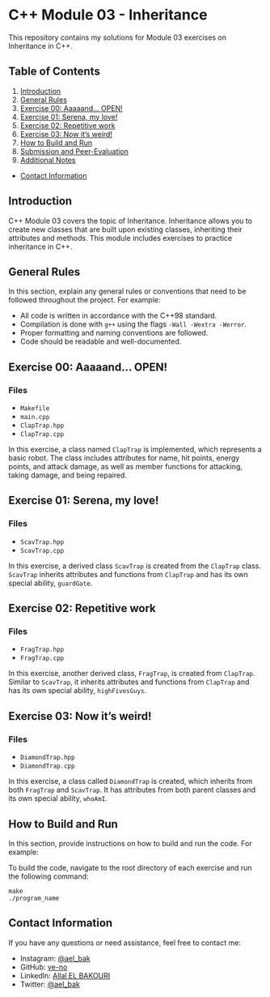 # C++ Module 03 - Inheritance

This repository contains my solutions for Module 03 exercises on Inheritance in C++.

## Table of Contents

1. [Introduction](#introduction)
2. [General Rules](#general-rules)
3. [Exercise 00: Aaaaand... OPEN!](#exercise-00-aaaaand-open)
4. [Exercise 01: Serena, my love!](#exercise-01-serena-my-love)
5. [Exercise 02: Repetitive work](#exercise-02-repetitive-work)
6. [Exercise 03: Now it’s weird!](#exercise-03-now-its-weird)
7. [How to Build and Run](#how-to-build-and-run)
8. [Submission and Peer-Evaluation](#submission-and-peer-evaluation)
9. [Additional Notes](#additional-notes)
- [Contact Information](#contact-information)

## Introduction

C++ Module 03 covers the topic of Inheritance. Inheritance allows you to create new classes that are built upon existing classes, inheriting their attributes and methods. This module includes exercises to practice inheritance in C++.

## General Rules

In this section, explain any general rules or conventions that need to be followed throughout the project. For example:

- All code is written in accordance with the C++98 standard.
- Compilation is done with `g++` using the flags `-Wall -Wextra -Werror`.
- Proper formatting and naming conventions are followed.
- Code should be readable and well-documented.

## Exercise 00: Aaaaand... OPEN!

### Files

- `Makefile`
- `main.cpp`
- `ClapTrap.hpp`
- `ClapTrap.cpp`

In this exercise, a class named `ClapTrap` is implemented, which represents a basic robot. The class includes attributes for name, hit points, energy points, and attack damage, as well as member functions for attacking, taking damage, and being repaired.

## Exercise 01: Serena, my love!

### Files

- `ScavTrap.hpp`
- `ScavTrap.cpp`

In this exercise, a derived class `ScavTrap` is created from the `ClapTrap` class. `ScavTrap` inherits attributes and functions from `ClapTrap` and has its own special ability, `guardGate`.

## Exercise 02: Repetitive work

### Files

- `FragTrap.hpp`
- `FragTrap.cpp`

In this exercise, another derived class, `FragTrap`, is created from `ClapTrap`. Similar to `ScavTrap`, it inherits attributes and functions from `ClapTrap` and has its own special ability, `highFivesGuys`.

## Exercise 03: Now it’s weird!

### Files

- `DiamondTrap.hpp`
- `DiamondTrap.cpp`

In this exercise, a class called `DiamondTrap` is created, which inherits from both `FragTrap` and `ScavTrap`. It has attributes from both parent classes and its own special ability, `whoAmI`.

## How to Build and Run

In this section, provide instructions on how to build and run the code. For example:

To build the code, navigate to the root directory of each exercise and run the following command:

```shell
make
./program_name
```
## Contact Information

If you have any questions or need assistance, feel free to contact me:

- Instagram: [@ael_bak](https://www.instagram.com/ael_bak/)
- GitHub: [ve-no](https://github.com/ve-no)
- LinkedIn: [Allal EL BAKOURI](https://www.linkedin.com/in/allal-el-bakouri-ba3565205/)
- Twitter: [@ael_bak](https://twitter.com/ael_bak)
